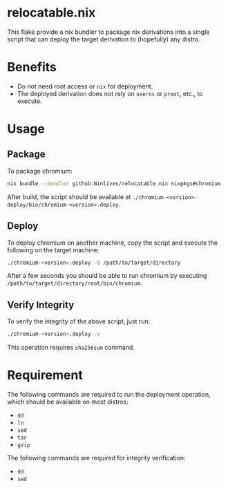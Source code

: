 # relocatable.nix
This flake provide a nix bundler to package nix derivations into a single script that can deploy the target derivation to (hopefully) any distro.

# Benefits

- Do not need root access or `nix` for deployment.
- The deployed derivation does not rely on `userns` or `proot`, etc., to execute.

# Usage

## Package

To package chromium:
```sh
nix bundle --bundler github:Ninlives/relocatable.nix nixpkgs#chromium
```
After build, the script should be available at `./chromium-<version>-deploy/bin/chromium-<version>.deploy`.

## Deploy

To deploy chromium on another machine, copy the script and execute the following on the target machine:
```sh
./chromium-<version>.deploy -d /path/to/target/directory
```
After a few seconds you should be able to run chromium by executing `/path/to/target/directory/root/bin/chromium`.

## Verify Integrity

To verify the integrity of the above script, just run:
```sh
./chromium-<version>.deploy -v
```
This operation requires `sha256sum` command.

# Requirement

The following commands are required to run the deployment operation, which should be available on most distros:
- `dd`
- `ln`
- `sed`
- `tar`
- `gzip`

The following commands are required for integrity verification:
- `dd`
- `sed`
